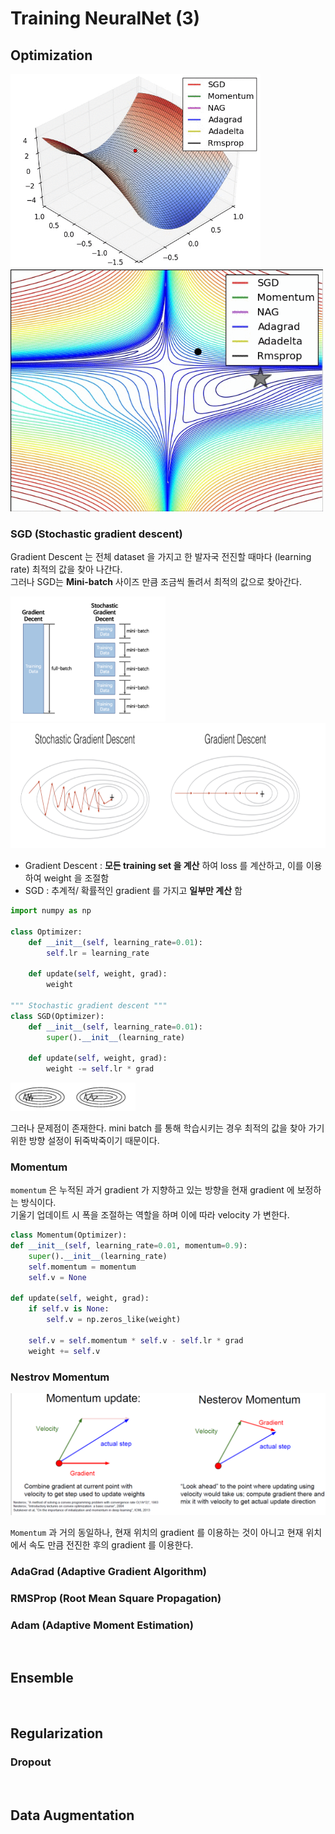# Training NeuralNet (3) 

## Optimization

<img src="screenshot/opt.gif" width="400">

<img src="screenshot/opt2.gif" width="500">

### SGD (Stochastic gradient descent)

Gradient Descent 는 전체 dataset 을 가지고 한 발자국 전진할 때마다 (learning rate) 최적의 값을 찾아 나간다.   
그러나 SGD는 **Mini-batch** 사이즈 만큼 조금씩 돌려서 최적의 값으로 찾아간다.

<img src="./screenshot/08_opt1.png" height="200"> <img src="./screenshot/08_opt2.png" height="200">

- Gradient Descent : **모든 training set 을 계산** 하여 loss 를 계산하고, 이를 이용하여 weight 을 조절함
- SGD : 추계적/ 확률적인 gradient 를 가지고 **일부만 계산** 함

```python
import numpy as np

class Optimizer:
    def __init__(self, learning_rate=0.01):
        self.lr = learning_rate

    def update(self, weight, grad):
        weight

""" Stochastic gradient descent """
class SGD(Optimizer):
    def __init__(self, learning_rate=0.01):
        super().__init__(learning_rate)

    def update(self, weight, grad):
        weight -= self.lr * grad

```
<img src="./screenshot/08_opt3.png" width="200">

그러나 문제점이 존재한다. mini batch 를 통해 학습시키는 경우 최적의 값을 찾아 가기 위한 방향 설정이 뒤죽박죽이기 때문이다.

### Momentum

`momentum` 은 누적된 과거 gradient 가 지향하고 있는 방향을 현재 gradient 에 보정하는 방식이다.   
기울기 업데이트 시 폭을 조절하는 역할을 하며 이에 따라 velocity 가 변한다.

```python
class Momentum(Optimizer):
def __init__(self, learning_rate=0.01, momentum=0.9):
    super().__init__(learning_rate)
    self.momentum = momentum
    self.v = None

def update(self, weight, grad):
    if self.v is None:
        self.v = np.zeros_like(weight)
    
    self.v = self.momentum * self.v - self.lr * grad
    weight += self.v
```

### Nestrov Momentum

<img src="./screenshot/08_opt4.png" width="600">

`Momentum` 과 거의 동일하나, 현재 위치의 gradient 를 이용하는 것이 아니고 현재 위치에서 속도 만큼 전진한 후의 gradient 를 이용한다.

### AdaGrad (Adaptive Gradient Algorithm)

### RMSProp (Root Mean Square Propagation)

### Adam (Adaptive Moment Estimation)


<br/>

## Ensemble

<br/>

## Regularization

### Dropout

<br/>

## Data Augmentation


